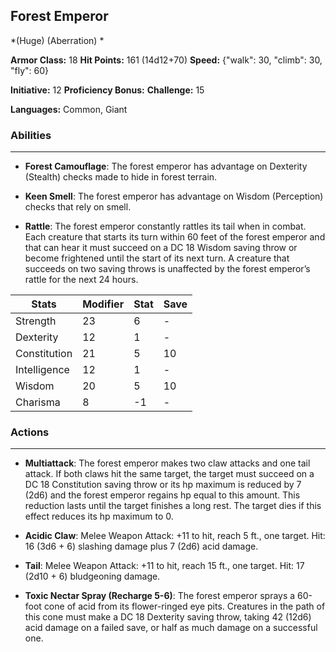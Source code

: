 ## Forest Emperor
*(Huge) (Aberration) *

**Armor Class:** 18
**Hit Points:** 161 (14d12+70)
**Speed:** {"walk": 30, "climb": 30, "fly": 60}

**Initiative:** 12
**Proficiency Bonus:**
**Challenge:** 15

**Languages:** Common, Giant

### Abilities
 --- 
- **Forest Camouflage**: The forest emperor has advantage on Dexterity (Stealth) checks made to hide in forest terrain.

- **Keen Smell**: The forest emperor has advantage on Wisdom (Perception) checks that rely on smell.

- **Rattle**: The forest emperor constantly rattles its tail when in combat. Each creature that starts its turn within 60 feet of the forest emperor and that can hear it must succeed on a DC 18 Wisdom saving throw or become frightened until the start of its next turn. A creature that succeeds on two saving throws is unaffected by the forest emperor’s rattle for the next 24 hours.



| Stats | Modifier | Stat | Save
| ---- | ---- | ---- | ---- |
| Strength | 23 | 6 | - |
| Dexterity | 12 | 1 | - |
| Constitution | 21 | 5 | 10 |
| Intelligence | 12 | 1 | - |
| Wisdom | 20 | 5 | 10 |
| Charisma | 8 | -1 | - |

### Actions
 --- 
- **Multiattack**: The forest emperor makes two claw attacks and one tail attack. If both claws hit the same target, the target must succeed on a DC 18 Constitution saving throw or its hp maximum is reduced by 7 (2d6) and the forest emperor regains hp equal to this amount. This reduction lasts until the target finishes a long rest. The target dies if this effect reduces its hp maximum to 0.

- **Acidic Claw**: Melee Weapon Attack: +11 to hit, reach 5 ft., one target. Hit: 16 (3d6 + 6) slashing damage plus 7 (2d6) acid damage.

- **Tail**: Melee Weapon Attack: +11 to hit, reach 15 ft., one target. Hit: 17 (2d10 + 6) bludgeoning damage.

- **Toxic Nectar Spray (Recharge 5-6)**: The forest emperor sprays a 60-foot cone of acid from its flower-ringed eye pits. Creatures in the path of this cone must make a DC 18 Dexterity saving throw, taking 42 (12d6) acid damage on a failed save, or half as much damage on a successful one.

